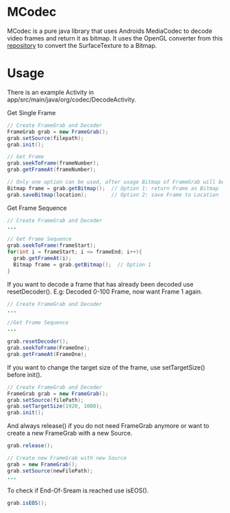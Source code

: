 # MCodec
MCodec is a pure java library that uses Androids MediaCodec to decode video frames and return it as bitmap. It uses the OpenGL converter from this [repository](https://github.com/kswlee/FrameGrabber) to convert the SurfaceTexture to a Bitmap.

# Usage
There is an example Activity in app/src/main/java/org/codec/DecodeActivity.

Get Single Frame
```java
// Create FrameGrab and Decoder
FrameGrab grab = new FrameGrab();
grab.setSource(filepath);
grab.init();

// Get Frame
grab.seekToFrame(frameNumber);
grab.getFrameAt(frameNumber);

// Only one option can be used, after usage Bitmap of FrameGrab will be null again
Bitmap frame = grab.getBitmap();  // Option 1: return Frame as Bitmap
grab.saveBitmap(location);        // Option 2: save Frame to Location
```

Get Frame Sequence
```java
// Create FrameGrab and Decoder
...

// Get Frame Sequence
grab.seekToFrame(frameStart);
for(int i = frameStart; i <= frameEnd; i++){
  grab.getFrameAt(i);
  Bitmap frame = grab.getBitmap();  // Option 1
}
```

If you want to decode a frame that has already been decoded use resetDecoder(). E.g: Decoded 0-100 Frame, now want Frame 1 again.
```java
// Create FrameGrab and Decoder
...

//Get Frame Sequence
...

grab.resetDecoder();
grab.seekToFrame(FrameOne);
grab.getFrameAt(FrameOne);
```

If you want to change the target size of the frame, use setTargetSize() before init().
```java
// Create FrameGrab and Decoder
FrameGrab grab = new FrameGrab();
grab.setSource(filePath);
grab.setTargetSize(1920, 1080);
grab.init();
```

And always release() if you do not need FrameGrab anymore or want to create a new FrameGrab with a new Source.
```java
grab.release();

// Create new FrameGrab with new Source
grab = new FrameGrab();
grab.setSource(newFilePath);
...
```

To check if End-Of-Sream is reached use isEOS().
```java
grab.isEOS();
```
